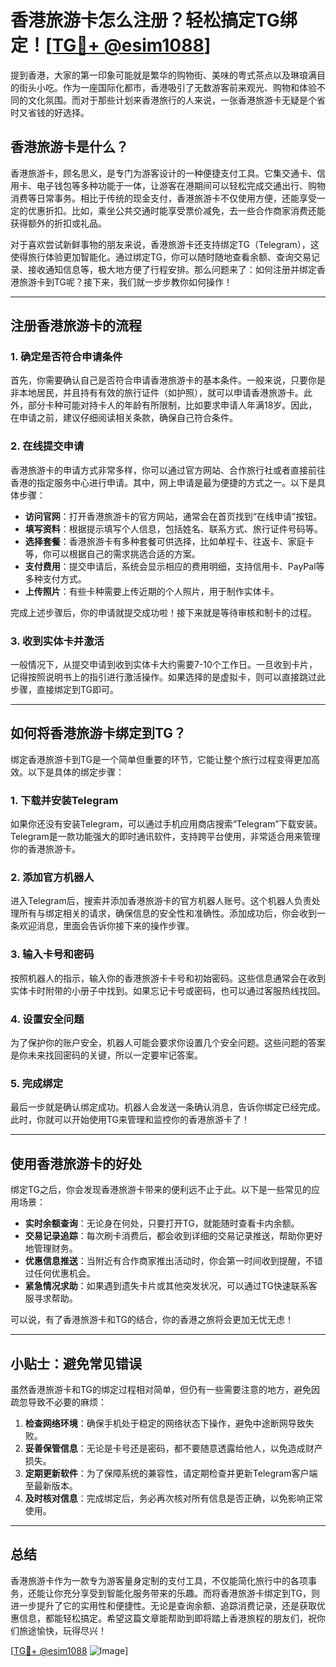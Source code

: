 # 香港旅游卡怎么注册？轻松搞定TG绑定！[[TG💪+ @esim1088](https://t.me/s/esim1088)]

提到香港，大家的第一印象可能就是繁华的购物街、美味的粤式茶点以及琳琅满目的街头小吃。作为一座国际化都市，香港吸引了无数游客前来观光、购物和体验不同的文化氛围。而对于那些计划来香港旅行的人来说，一张香港旅游卡无疑是个省时又省钱的好选择。

## 香港旅游卡是什么？

香港旅游卡，顾名思义，是专门为游客设计的一种便捷支付工具。它集交通卡、信用卡、电子钱包等多种功能于一体，让游客在港期间可以轻松完成交通出行、购物消费等日常事务。相比于传统的现金支付，香港旅游卡不仅使用方便，还能享受一定的优惠折扣。比如，乘坐公共交通时能享受票价减免，去一些合作商家消费还能获得额外的折扣或礼品。

对于喜欢尝试新鲜事物的朋友来说，香港旅游卡还支持绑定TG（Telegram），这使得旅行体验更加智能化。通过绑定TG，你可以随时随地查看余额、查询交易记录、接收通知信息等，极大地方便了行程安排。那么问题来了：如何注册并绑定香港旅游卡到TG呢？接下来，我们就一步步教你如何操作！

---

## 注册香港旅游卡的流程

### 1. 确定是否符合申请条件

首先，你需要确认自己是否符合申请香港旅游卡的基本条件。一般来说，只要你是非本地居民，并且持有有效的旅行证件（如护照），就可以申请香港旅游卡。此外，部分卡种可能对持卡人的年龄有所限制，比如要求申请人年满18岁。因此，在申请之前，建议仔细阅读相关条款，确保自己符合条件。

### 2. 在线提交申请

香港旅游卡的申请方式非常多样，你可以通过官方网站、合作旅行社或者直接前往香港的指定服务中心进行申请。其中，网上申请是最为便捷的方式之一。以下是具体步骤：

- **访问官网**：打开香港旅游卡的官方网站，通常会在首页找到“在线申请”按钮。
- **填写资料**：根据提示填写个人信息，包括姓名、联系方式、旅行证件号码等。
- **选择套餐**：香港旅游卡有多种套餐可供选择，比如单程卡、往返卡、家庭卡等，你可以根据自己的需求挑选合适的方案。
- **支付费用**：提交申请后，系统会显示相应的费用明细，支持信用卡、PayPal等多种支付方式。
- **上传照片**：有些卡种需要上传近期的个人照片，用于制作实体卡。

完成上述步骤后，你的申请就提交成功啦！接下来就是等待审核和制卡的过程。

### 3. 收到实体卡并激活

一般情况下，从提交申请到收到实体卡大约需要7-10个工作日。一旦收到卡片，记得按照说明书上的指引进行激活操作。如果选择的是虚拟卡，则可以直接跳过此步骤，直接绑定到TG即可。

---

## 如何将香港旅游卡绑定到TG？

绑定香港旅游卡到TG是一个简单但重要的环节，它能让整个旅行过程变得更加高效。以下是具体的绑定步骤：

### 1. 下载并安装Telegram

如果你还没有安装Telegram，可以通过手机应用商店搜索“Telegram”下载安装。Telegram是一款功能强大的即时通讯软件，支持跨平台使用，非常适合用来管理你的香港旅游卡。

### 2. 添加官方机器人

进入Telegram后，搜索并添加香港旅游卡的官方机器人账号。这个机器人负责处理所有与绑定相关的请求，确保信息的安全性和准确性。添加成功后，你会收到一条欢迎消息，里面会告诉你接下来的操作步骤。

### 3. 输入卡号和密码

按照机器人的指示，输入你的香港旅游卡卡号和初始密码。这些信息通常会在收到实体卡时附带的小册子中找到。如果忘记卡号或密码，也可以通过客服热线找回。

### 4. 设置安全问题

为了保护你的账户安全，机器人可能会要求你设置几个安全问题。这些问题的答案是你未来找回密码的关键，所以一定要牢记答案。

### 5. 完成绑定

最后一步就是确认绑定成功。机器人会发送一条确认消息，告诉你绑定已经完成。此时，你就可以开始使用TG来管理和监控你的香港旅游卡了！

---

## 使用香港旅游卡的好处

绑定TG之后，你会发现香港旅游卡带来的便利远不止于此。以下是一些常见的应用场景：

- **实时余额查询**：无论身在何处，只要打开TG，就能随时查看卡内余额。
- **交易记录追踪**：每次刷卡消费后，都会收到详细的交易记录推送，帮助你更好地管理财务。
- **优惠信息推送**：当附近有合作商家推出活动时，你会第一时间收到提醒，不错过任何优惠机会。
- **紧急情况求助**：如果遇到遗失卡片或其他突发状况，可以通过TG快速联系客服寻求帮助。

可以说，有了香港旅游卡和TG的结合，你的香港之旅将会更加无忧无虑！

---

## 小贴士：避免常见错误

虽然香港旅游卡和TG的绑定过程相对简单，但仍有一些需要注意的地方，避免因疏忽导致不必要的麻烦：

1. **检查网络环境**：确保手机处于稳定的网络状态下操作，避免中途断网导致失败。
2. **妥善保管信息**：无论是卡号还是密码，都不要随意透露给他人，以免造成财产损失。
3. **定期更新软件**：为了保障系统的兼容性，请定期检查并更新Telegram客户端至最新版本。
4. **及时核对信息**：完成绑定后，务必再次核对所有信息是否正确，以免影响正常使用。

---

## 总结

香港旅游卡作为一款专为游客量身定制的支付工具，不仅能简化旅行中的各项事务，还能让你充分享受到智能化服务带来的乐趣。而将香港旅游卡绑定到TG，则进一步提升了它的实用性和便捷性。无论是查询余额、追踪消费记录，还是获取优惠信息，都能轻松搞定。希望这篇文章能帮助到即将踏上香港旅程的朋友们，祝你们旅途愉快，玩得尽兴！

[[TG💪+ @esim1088](https://t.me/s/esim1088) ![Image](https://i.postimg.cc/4NQfJmqS/Snipaste-2025-05-13-00-14-12.png)]